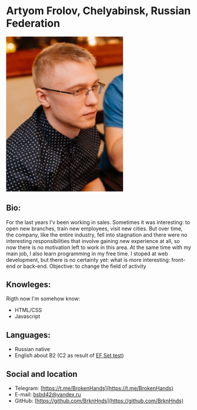 # Artyom Frolov, Chelyabinsk, Russian Federation
<!-- ![](./photo.jpg) -->
<!-- <div id = style="text-align: right">
<img src="./photo.jpg" alt="drawing" width="200"/>
</div> -->

<div>
    <img src="./photo200px.jpg" alt="photo" width="318" /> 
</div>

## Bio:
For the last years I'v been working in sales. Sometimes it was interesting: to open new branches, train new employees, visit new cities. But over time, the company, like the entire industry, fell into stagnation and there were no interesting responsibilities that involve gaining new experience at all, so now there is no motivation left to work in this area.
At the same time with my main job, I also learn programming in my free time. I stoped at web development, but there is no certainty yet: what is more interesting: front-end or back-end.
Objective: to change the field of activity

## Knowleges:
Rigth now I'm somehow know:
*   HTML/CSS
*   Javascript 

## Languages:
*   Russian native
*   English about B2 (C2 as result of [EF Set test](EFSET.org))

## Social and location
*   Telegram: [https://t.me/BrokenHands](https://t.me/BrokenHands)
*   E-mail: [bsbd42@yandex.ru](bsbd42@yandex.ru)
*   GitHub: [https://github.com/BrknHnds](https://github.com/BrknHnds)
